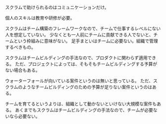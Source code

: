 スクラムで助けられるのはコミュニケーションだけ。

個人のスキルは教育や研修が必要。

スクラムはチーム構築のフレームワークなので、チームで仕事するレベルにない人を想定していない。
少なくとも一人前にチームに貢献できる人でないと、チームという枠組みに意味がない。
足手まといはチームに必要ない。組織で管理するべきもの。

スクラムはチームビルディングの手法なので、プロダクトに関わらず適用できる。
ただ、プロジェクトによっては、そもそもチームビルディングする予算がない場合もある。

ウォーターフォールが向いている案件というのは無いと思っている。
ただ、スクラムのようなチームビルディングのための予算が足りない案件というのはある。

チームを育てるというよりは、組織として動かないといけない大規模な案件もある。
あくまでもスクラムはチームビルディングの手法なので、チームが必要ないなら必要ない。
